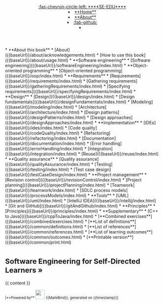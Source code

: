 <head-bottom>
  <link rel="stylesheet" href="{{baseUrl}}/css/textbook.css">
</head-bottom>

<header sticky>
<navbar placement="top" type="dark">
<a slot="brand" href="https://se-education.org" title="SE-EDU" class="navbar-brand"><md>:fas-chevron-circle-left: ****SE-EDU****</md></a>
  <li><a href="{{baseUrl}}/index.html" class="nav-link"><md>**Home**</md></a></li>
  <li><a href="{{baseUrl}}/about/acknowledgements.html" class="nav-link"><md>**About**</md></a></li>
  <li><a href="https://github.com/se-edu/se-book" class="nav-link"><md>:fab-github:</md></a></li>
  <li slot="right" class="nav-link">
    <form class="navbar-form">
      <searchbar :data="searchData" placeholder="Search" :on-hit="searchCallback" menu-align-right ></searchbar>
    </form>
  </li>
</navbar>
</header>

<div id="flex-body">
<nav id="site-nav" class="fixed-header-padding">
<div class="nav-component slim-scroll">
<site-nav>
* **About this book**
  * [About]({{baseUrl}}/about/acknowledgements.html)
  * [How to use this book]({{baseUrl}}/about/usage.html)
* **Software engineering**
  * [Software engineering]({{baseUrl}}/softwareEngineering/index.html)
* **Object-oriented programming**
  * [Object-oriented programming]({{baseUrl}}/oop/index.html)
* **Requirements**
  * [Requirements]({{baseUrl}}/requirements/index.html)
  * [Gathering requirements]({{baseUrl}}/gatheringRequirements/index.html)
  * [Specifying requirements]({{baseUrl}}/specifyingRequirements/index.html)
* **Design**
  * [Design]({{baseUrl}}/design/index.html)
  * [Design fundamentals]({{baseUrl}}/designFundamentals/index.html)
  * [Modeling]({{baseUrl}}/modeling/index.html)
  * [Architecture]({{baseUrl}}/architecture/index.html)
  * [Design patterns]({{baseUrl}}/designPatterns/index.html)
  * [Design approaches]({{baseUrl}}/designApproaches/index.html)
* **Implementation**
  * [IDEs]({{baseUrl}}/ides/index.html)
  * [Code quality]({{baseUrl}}/codeQuality/index.html)
  * [Refactoring]({{baseUrl}}/refactoring/index.html)
  * [Documentation]({{baseUrl}}/documentation/index.html)
  * [Error handling]({{baseUrl}}/errorHandling/index.html)
  * [Integration]({{baseUrl}}/integration/index.html)
  * [Reuse]({{baseUrl}}/reuse/index.html)
* **Quality assurance**
  * [Quality assurance]({{baseUrl}}/qualityAssurance/index.html)
  * [Testing]({{baseUrl}}/testing/index.html)
  * [Test case design]({{baseUrl}}/testCaseDesign/index.html)
* **Project management**
  * [Revision control]({{baseUrl}}/revisionControl/index.html)
  * [Project planning]({{baseUrl}}/projectPlanning/index.html)
  * [Teamwork]({{baseUrl}}/teamwork/index.html)
  * [SDLC process models]({{baseUrl}}/processModels/index.html)
* **Tools**
  * [UML]({{baseUrl}}/uml/index.html)
  * [IntelliJ IDEA]({{baseUrl}}/intellij/index.html)
  * [Git and GitHub]({{baseUrl}}/gitAndGithub/index.html)
* **Principles**
  * [Principles]({{baseUrl}}/principles/index.html)
* **Supplementary**
  * [C++ to Java]({{baseUrl}}/cppToJava/index.html)
* [**Combined exercises**]({{baseUrl}}/combined/exercises.html)
* [**List of definitions**]({{baseUrl}}/common/definitions.html)
* [**List of references**]({{baseUrl}}/common/references.html)
* [**List of learning outcomes**]({{baseUrl}}/common/outcomes.html)
* [**Printable version**]({{baseUrl}}/common/print.html)
</site-nav>
</div>
</nav>
<div id="content-wrapper" class="fixed-header-padding">

# <span class="text-dark"><small>****Software Engineering for Self-Directed Learners »****</small></span>
  {{ content }}
</div>
<nav id="page-nav" class="fixed-header-padding">
  <div class="nav-component slim-scroll">
  <page-nav />
  </div>
</nav>
</div>

<footer>
  <div class="text-center">
    <small>[<md>**Powered by**</md> <img src="https://markbind.org/favicon.ico" width="30"> {{MarkBind}}, generated on {{timestamp}}]</small>
  </div>
</footer>
